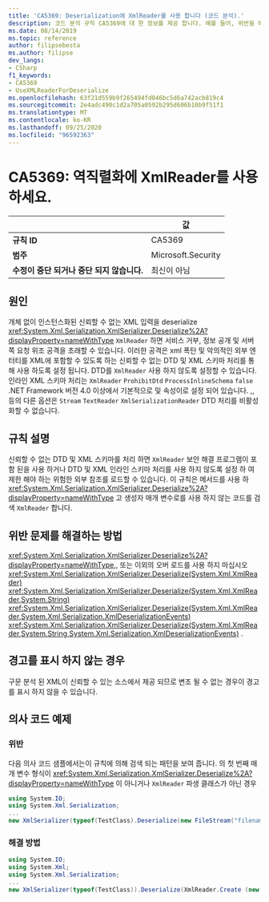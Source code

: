 ```yaml
---
title: 'CA5369: Deserialization에 XmlReader를 사용 합니다 (코드 분석).'
description: 코드 분석 규칙 CA5369에 대 한 정보를 제공 합니다. 예를 들어, 위반을 해결 하는 방법, 위반 하는 경우를 포함 합니다.
ms.date: 08/14/2019
ms.topic: reference
author: filipsebesta
ms.author: filipse
dev_langs:
- CSharp
f1_keywords:
- CA5369
- UseXMLReaderForDeserialize
ms.openlocfilehash: 63f21d559b9f265494fd046bc5d6a742acb819c4
ms.sourcegitcommit: 2e4adc490c1d2a705a0592b295d606b10b9f51f1
ms.translationtype: MT
ms.contentlocale: ko-KR
ms.lasthandoff: 09/25/2020
ms.locfileid: "96592363"
---
```

# <a name="ca5369-use-xmlreader-for-deserialize"></a>CA5369: 역직렬화에 XmlReader를 사용하세요.

| | 값 |
|-|-|
| **규칙 ID** |CA5369|
| **범주** |Microsoft.Security|
| **수정이 중단 되거나 중단 되지 않습니다.** |최신이 아님|

## <a name="cause"></a>원인

개체 없이 인스턴스화된 신뢰할 수 없는 XML 입력을 deserialize <xref:System.Xml.Serialization.XmlSerializer.Deserialize%2A?displayProperty=nameWithType> `XmlReader` 하면 서비스 거부, 정보 공개 및 서버 쪽 요청 위조 공격을 초래할 수 있습니다. 이러한 공격은 xml 폭탄 및 악의적인 외부 엔터티를 XML에 포함할 수 있도록 하는 신뢰할 수 없는 DTD 및 XML 스키마 처리를 통해 사용 하도록 설정 됩니다. DTD를 `XmlReader` 사용 하지 않도록 설정할 수 있습니다. 인라인 XML 스키마 처리는 `XmlReader` `ProhibitDtd` `ProcessInlineSchema` `false` .NET Framework 버전 4.0 이상에서 기본적으로 및 속성이로 설정 되어 있습니다. ,, 등의 다른 옵션은 `Stream` `TextReader` `XmlSerializationReader` DTD 처리를 비활성화할 수 없습니다.

## <a name="rule-description"></a>규칙 설명

신뢰할 수 없는 DTD 및 XML 스키마를 처리 하면 `XmlReader` 보안 해결 프로그램이 포함 된을 사용 하거나 DTD 및 XML 인라인 스키마 처리를 사용 하지 않도록 설정 하 여 제한 해야 하는 위험한 외부 참조를 로드할 수 있습니다. 이 규칙은 메서드를 사용 하 <xref:System.Xml.Serialization.XmlSerializer.Deserialize%2A?displayProperty=nameWithType> 고 생성자 매개 변수로를 사용 하지 않는 코드를 검색 `XmlReader` 합니다.

## <a name="how-to-fix-violations"></a>위반 문제를 해결하는 방법

<xref:System.Xml.Serialization.XmlSerializer.Deserialize%2A?displayProperty=nameWithType>,, 또는 이외의 오버 로드를 사용 하지 마십시오 <xref:System.Xml.Serialization.XmlSerializer.Deserialize(System.Xml.XmlReader)> <xref:System.Xml.Serialization.XmlSerializer.Deserialize(System.Xml.XmlReader,System.String)> <xref:System.Xml.Serialization.XmlSerializer.Deserialize(System.Xml.XmlReader,System.Xml.Serialization.XmlDeserializationEvents)> <xref:System.Xml.Serialization.XmlSerializer.Deserialize(System.Xml.XmlReader,System.String,System.Xml.Serialization.XmlDeserializationEvents)> .

## <a name="when-to-suppress-warnings"></a>경고를 표시 하지 않는 경우

구문 분석 된 XML이 신뢰할 수 있는 소스에서 제공 되므로 변조 될 수 없는 경우이 경고를 표시 하지 않을 수 있습니다.

## <a name="pseudo-code-examples"></a>의사 코드 예제

### <a name="violation"></a>위반

다음 의사 코드 샘플에서는이 규칙에 의해 검색 되는 패턴을 보여 줍니다.
의 첫 번째 매개 변수 형식이 <xref:System.Xml.Serialization.XmlSerializer.Deserialize%2A?displayProperty=nameWithType> 이 아니거나 `XmlReader` 파생 클래스가 아닌 경우

```csharp
using System.IO;
using System.Xml.Serialization;
...
new XmlSerializer(typeof(TestClass).Deserialize(new FileStream("filename", FileMode.Open));
```

### <a name="solution"></a>해결 방법

```csharp
using System.IO;
using System.Xml;
using System.Xml.Serialization;
...
new XmlSerializer(typeof(TestClass)).Deserialize(XmlReader.Create (new FileStream("filename", FileMode.Open)));
```
